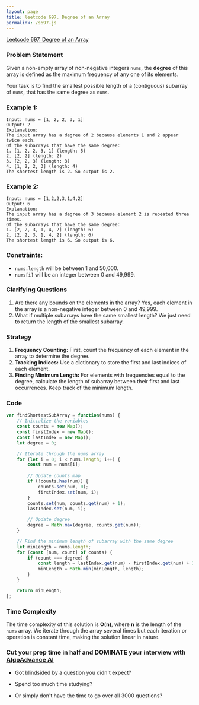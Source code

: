```yaml
---
layout: page
title: leetcode 697. Degree of an Array
permalink: /s697-js
---
```

[Leetcode 697. Degree of an Array](https://algoadvance.github.io/algoadvance/l697)
### Problem Statement

Given a non-empty array of non-negative integers `nums`, the **degree** of this array is defined as the maximum frequency of any one of its elements. 

Your task is to find the smallest possible length of a (contiguous) subarray of `nums`, that has the same degree as `nums`.

### Example 1:
```
Input: nums = [1, 2, 2, 3, 1]
Output: 2
Explanation: 
The input array has a degree of 2 because elements 1 and 2 appear twice each. 
Of the subarrays that have the same degree:
1. [1, 2, 2, 3, 1] (length: 5)
2. [2, 2] (length: 2)
3. [2, 2, 3] (length: 3)
4. [1, 2, 2, 3] (length: 4)
The shortest length is 2. So output is 2.
```

### Example 2:
```
Input: nums = [1,2,2,3,1,4,2]
Output: 6
Explanation: 
The input array has a degree of 3 because element 2 is repeated three times.
Of the subarrays that have the same degree:
1. [2, 2, 3, 1, 4, 2] (length: 6)
2. [2, 2, 3, 1, 4, 2] (length: 6)
The shortest length is 6. So output is 6.
```

### Constraints:
- `nums.length` will be between 1 and 50,000.
- `nums[i]` will be an integer between 0 and 49,999.

### Clarifying Questions
1. Are there any bounds on the elements in the array? Yes, each element in the array is a non-negative integer between 0 and 49,999.
2. What if multiple subarrays have the same smallest length? We just need to return the length of the smallest subarray.

### Strategy
1. **Frequency Counting:** First, count the frequency of each element in the array to determine the degree.
2. **Tracking Indices:** Use a dictionary to store the first and last indices of each element.
3. **Finding Minimum Length:** For elements with frequencies equal to the degree, calculate the length of subarray between their first and last occurrences. Keep track of the minimum length.

### Code
```javascript
var findShortestSubArray = function(nums) {
    // Initialize the variables
    const counts = new Map();
    const firstIndex = new Map();
    const lastIndex = new Map();
    let degree = 0;

    // Iterate through the nums array
    for (let i = 0; i < nums.length; i++) {
        const num = nums[i];
        
        // Update counts map
        if (!counts.has(num)) {
            counts.set(num, 0);
            firstIndex.set(num, i);
        }
        counts.set(num, counts.get(num) + 1);
        lastIndex.set(num, i);

        // Update degree
        degree = Math.max(degree, counts.get(num));
    }

    // Find the minimum length of subarray with the same degree
    let minLength = nums.length;
    for (const [num, count] of counts) {
        if (count === degree) {
            const length = lastIndex.get(num) - firstIndex.get(num) + 1;
            minLength = Math.min(minLength, length);
        }
    }

    return minLength;
};
```

### Time Complexity
The time complexity of this solution is **O(n)**, where **n** is the length of the `nums` array. We iterate through the array several times but each iteration or operation is constant time, making the solution linear in nature.


### Cut your prep time in half and DOMINATE your interview with [AlgoAdvance AI](https://algoAdvance.com)

- Got blindsided by a question you didn't expect?

- Spend too much time studying?

- Or simply don't have the time to go over all 3000 questions?

